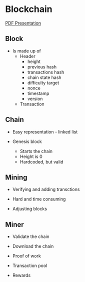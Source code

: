 # Blockchain

[PDF Presentation](https://github.com/GeekyCamp/geeky-camp-5/blob/master/07-blockchain/Ethereum_Contracts_SAP_GK_5.pdf)

## Block

- Is made up of
	- Header
		- height
		- previous hash
		- transactions hash
		- chain state hash
		- difficulty target
		- nonce
		- timestamp
		- version
	- Transaction

## Chain

- Easy representation - linked list

- Genesis block

	- Starts the chain
	- Height is 0
	- Hardcoded, but valid

## Mining

- Verifying and adding transctions

- Hard and time consuming

- Adjusting blocks

## Miner

- Validate the chain

- Download the chain

- Proof of work

- Transaction pool

- Rewards


